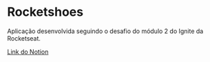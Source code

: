 # Rocketshoes

Aplicação desenvolvida seguindo o desafio do módulo 2 do Ignite da Rocketseat.

[Link do Notion](https://www.notion.so/Desafio-01-Criando-um-hook-de-carrinho-de-compras-5769216778794019a83f544e79167b12#b3406374e49f47e68842dbbf08dc5c69)